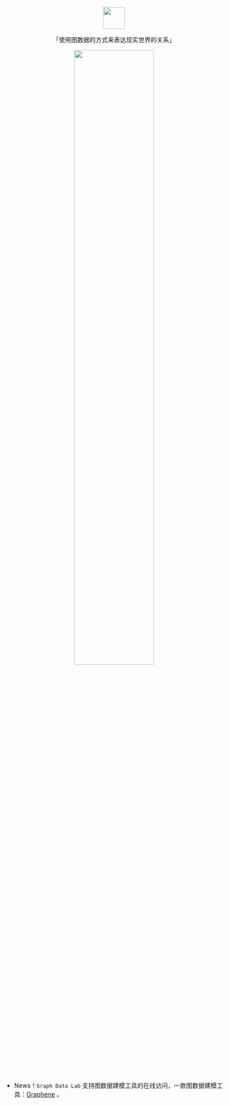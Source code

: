 <p align="center">
  <a href="https://github.com/ongdb-contrib">
    <img width="50" src="https://avatars.githubusercontent.com/u/64450028?s=400&u=75149b360a6ba3a6a9e564ed029de6fe678ba728&v=4">
  </a>
</p>

<p align="center">「使用图数据的方式来表达现实世界的关系」</p>

<p align="center">
  <a href="https://github.com/ongdb-contrib">
    <img width="60%" src="https://dist.neo4j.com/wp-content/uploads/20220112170956/data-science-1.gif">
  </a>
</p>

- News！`Graph Data Lab` 支持图数据建模工具的在线访问，一款图数据建模工具：[Graphene](https://ongdb-contrib.github.io/graphene/app/) 。
